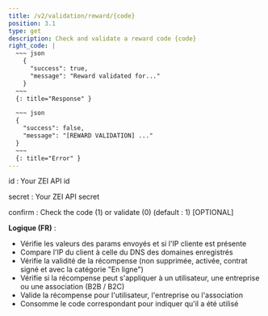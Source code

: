 ```yaml
---
title: /v2/validation/reward/{code}
position: 3.1
type: get
description: Check and validate a reward code {code}
right_code: |
  ~~~ json
    {
      "success": true,
      "message": "Reward validated for..."
    }
  ~~~
  {: title="Response" }

  ~~~ json
  {
    "success": false,
    "message": "[REWARD VALIDATION] ..."
  }
  ~~~
  {: title="Error" }
---
```

id
: Your ZEI API id

secret 
: Your ZEI API secret

confirm
: Check the code (1) or validate (0) (default : 1) [OPTIONAL]

**Logique (FR)** :

- Vérifie les valeurs des params envoyés et si l'IP cliente est présente
- Compare l'IP du client à celle du DNS des domaines enregistrés
- Vérifie la validité de la récompense (non supprimée, activée, contrat signé et avec la catégorie "En ligne")
- Vérifie si la récompense peut s'appliquer à un utilisateur, une entreprise ou une association (B2B / B2C)
- Valide la récompense pour l'utilisateur, l'entreprise ou l'association
- Consomme le code correspondant pour indiquer qu'il a été utilisé
